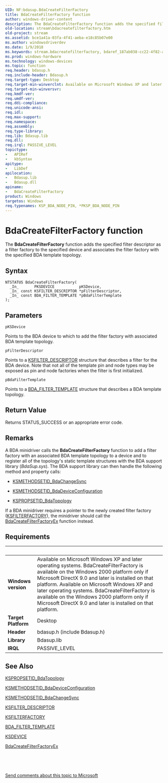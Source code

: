 ```yaml
---
UID: NF:bdasup.BdaCreateFilterFactory
title: BdaCreateFilterFactory function
author: windows-driver-content
description: The BdaCreateFilterFactory function adds the specified filter descriptor as a filter factory to the specified device and associates the filter factory with the specified BDA template topology.
old-location: stream\bdacreatefilterfactory.htm
old-project: stream
ms.assetid: bce1a41a-03fa-4f41-aeba-e18c85b07e00
ms.author: windowsdriverdev
ms.date: 1/9/2018
ms.keywords: stream.bdacreatefilterfactory, bdaref_187ab038-cc22-4f82-a9c9-b326b77fef64.xml, BdaCreateFilterFactory, bdasup/BdaCreateFilterFactory, BdaCreateFilterFactory function [Streaming Media Devices]
ms.prod: windows-hardware
ms.technology: windows-devices
ms.topic: function
req.header: bdasup.h
req.include-header: Bdasup.h
req.target-type: Desktop
req.target-min-winverclnt: Available on Microsoft Windows XP and later operating systems. BdaCreateFilterFactory is available on the Windows 2000 platform only if Microsoft DirectX 9.0 and later is installed on that platform.
req.target-min-winversvr: 
req.kmdf-ver: 
req.umdf-ver: 
req.ddi-compliance: 
req.unicode-ansi: 
req.idl: 
req.max-support: 
req.namespace: 
req.assembly: 
req.type-library: 
req.lib: Bdasup.lib
req.dll: 
req.irql: PASSIVE_LEVEL
topictype:
-	APIRef
-	kbSyntax
apitype:
-	LibDef
apilocation:
-	Bdasup.lib
-	Bdasup.dll
apiname:
-	BdaCreateFilterFactory
product: Windows
targetos: Windows
req.typenames: KSP_BDA_NODE_PIN, *PKSP_BDA_NODE_PIN
---
```



# BdaCreateFilterFactory function
The <b>BdaCreateFilterFactory</b> function adds the specified filter descriptor as a filter factory to the specified device and associates the filter factory with the specified BDA template topology.

## Syntax

````
NTSTATUS BdaCreateFilterFactory(
  _In_       PKSDEVICE           pKSDevice,
  _In_ const KSFILTER_DESCRIPTOR *pFilterDescriptor,
  _In_ const BDA_FILTER_TEMPLATE *pBdaFilterTemplate
);
````

## Parameters

`pKSDevice`

Points to the BDA device to which to add the filter factory with associated BDA template topology.

`pFilterDescriptor`

Points to a <a href="..\ks\ns-ks-_ksfilter_descriptor.md">KSFILTER_DESCRIPTOR</a> structure that describes a filter for the BDA device. Note that not all of the template pin and node types may be exposed as pin and node factories when the filter is first initialized.

`pBdaFilterTemplate`

Points to a <a href="..\bdasup\ns-bdasup-_bda_filter_template.md">BDA_FILTER_TEMPLATE</a> structure that describes a BDA template topology.


## Return Value

Returns STATUS_SUCCESS or an appropriate error code.

## Remarks

A BDA minidriver calls the <b>BdaCreateFilterFactory</b> function to add a filter factory with an associated BDA template topology to a device and to register all of the topology's static template structures with the BDA support library (<i>BdaSup.sys</i>). The BDA support library can then handle the following method and property calls: 
<ul>
<li>

<a href="https://msdn.microsoft.com/library/windows/hardware/ff563403">KSMETHODSETID_BdaChangeSync</a>


</li>
<li>

<a href="https://msdn.microsoft.com/library/windows/hardware/ff563404">KSMETHODSETID_BdaDeviceConfiguration</a>


</li>
<li>

<a href="https://msdn.microsoft.com/library/windows/hardware/ff566561">KSPROPSETID_BdaTopology</a>


</li>
</ul>If a BDA minidriver requires a pointer to the newly created filter factory (<a href="..\ks\ns-ks-_ksfilterfactory.md">KSFILTERFACTORY</a>), the minidriver should call the <a href="..\bdasup\nf-bdasup-bdacreatefilterfactoryex.md">BdaCreateFilterFactoryEx</a> function instead.

## Requirements
| &nbsp; | &nbsp; |
| ---- |:---- |
| **Windows version** | Available on Microsoft Windows XP and later operating systems. BdaCreateFilterFactory is available on the Windows 2000 platform only if Microsoft DirectX 9.0 and later is installed on that platform. Available on Microsoft Windows XP and later operating systems. BdaCreateFilterFactory is available on the Windows 2000 platform only if Microsoft DirectX 9.0 and later is installed on that platform. |
| **Target Platform** | Desktop |
| **Header** | bdasup.h (include Bdasup.h) |
| **Library** | Bdasup.lib |
| **IRQL** | PASSIVE_LEVEL |

## See Also

<a href="https://msdn.microsoft.com/library/windows/hardware/ff566561">KSPROPSETID_BdaTopology</a>

<a href="https://msdn.microsoft.com/library/windows/hardware/ff563404">KSMETHODSETID_BdaDeviceConfiguration</a>

<a href="https://msdn.microsoft.com/library/windows/hardware/ff563403">KSMETHODSETID_BdaChangeSync</a>

<a href="..\ks\ns-ks-_ksfilter_descriptor.md">KSFILTER_DESCRIPTOR</a>

<a href="..\ks\ns-ks-_ksfilterfactory.md">KSFILTERFACTORY</a>

<a href="..\bdasup\ns-bdasup-_bda_filter_template.md">BDA_FILTER_TEMPLATE</a>

<a href="..\ks\ns-ks-_ksdevice.md">KSDEVICE</a>

<a href="..\bdasup\nf-bdasup-bdacreatefilterfactoryex.md">BdaCreateFilterFactoryEx</a>

 

 

<a href="mailto:wsddocfb@microsoft.com?subject=Documentation%20feedback [stream\stream]:%20BdaCreateFilterFactory function%20 RELEASE:%20(1/9/2018)&amp;body=%0A%0APRIVACY STATEMENT%0A%0AWe use your feedback to improve the documentation. We don't use your email address for any other purpose, and we'll remove your email address from our system after the issue that you're reporting is fixed. While we're working to fix this issue, we might send you an email message to ask for more info. Later, we might also send you an email message to let you know that we've addressed your feedback.%0A%0AFor more info about Microsoft's privacy policy, see http://privacy.microsoft.com/en-us/default.aspx." title="Send comments about this topic to Microsoft">Send comments about this topic to Microsoft</a>